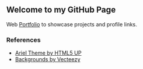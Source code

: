 ## Welcome to my GitHub Page

Web [Portfolio](https://navchandar.github.io) to showcase projects and profile links.


### References

- <a href="https://html5up.net">Ariel Theme by HTML5 UP</a>
- <a href="https://www.vecteezy.com/free-vector/abstract">Backgrounds by Vecteezy</a>

